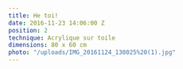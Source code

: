 ```yaml
---
title: He toi!
date: 2016-11-23 14:06:00 Z
position: 2
technique: Acrylique sur toile
dimensions: 80 x 60 cm
photo: "/uploads/IMG_20161124_130025%20(1).jpg"
---
```


